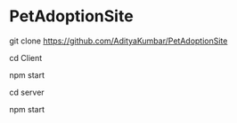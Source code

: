 ﻿# PetAdoptionSite

git clone https://github.com/AdityaKumbar/PetAdoptionSite

cd Client 

npm start

cd server

npm start
